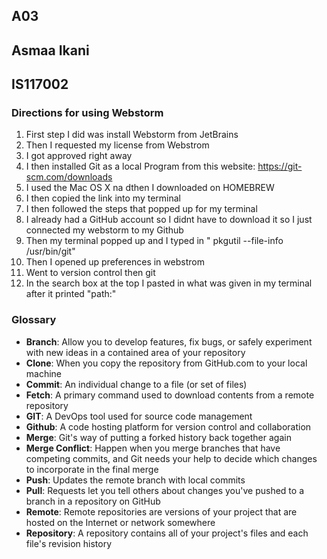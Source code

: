 ## A03
## Asmaa Ikani
## IS117002

### Directions for using Webstorm
1. First step I did was install Webstorm from JetBrains
2. Then I requested my license from Webstrom
3. I got approved right away
4. I then installed Git as a local Program from this website: https://git-scm.com/downloads
5. I used the Mac OS X na dthen I downloaded on HOMEBREW
6. I then copied the link into my terminal
7. I then followed the steps that popped up for my terminal
8. I already had a GitHub account so I didnt have to download it so I just connected my webstorm to my Github
9. Then my terminal popped up and I typed in " pkgutil --file-info /usr/bin/git"
10. Then I opened up preferences in webstrom
11. Went to version control then git 
12. In the search box at the top I pasted in what was given in my terminal after it printed "path:" 

### Glossary
- **Branch**: Allow you to develop features, fix bugs, or safely experiment with new ideas in a contained area of your repository
- **Clone**: When you copy the repository from GitHub.com to your local machine
- **Commit**: An individual change to a file (or set of files)
- **Fetch**: A primary command used to download contents from a remote repository
- **GIT**: A DevOps tool used for source code management
- **Github**: A code hosting platform for version control and collaboration
- **Merge**: Git's way of putting a forked history back together again
- **Merge Conflict**: Happen when you merge branches that have competing commits, and Git needs your help to decide which changes to incorporate in the final merge
- **Push**: Updates the remote branch with local commits
- **Pull**: Requests let you tell others about changes you've pushed to a branch in a repository on GitHub
- **Remote**: Remote repositories are versions of your project that are hosted on the Internet or network somewhere
- **Repository**: A repository contains all of your project's files and each file's revision history
